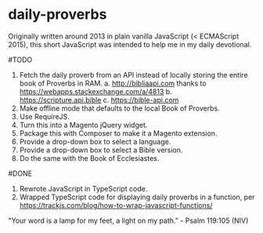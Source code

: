 # daily-proverbs
Originally written around 2013 in plain vanilla JavaScript (< ECMAScript 2015), this short JavaScript was intended to help me in my daily devotional.

#TODO
1. Fetch the daily proverb from an API instead of locally storing the entire book of Proverbs in RAM.
  a. http://bibliaapi.com thanks to https://webapps.stackexchange.com/a/4813
  b. https://scripture.api.bible
  c. https://bible-api.com
2. Make offline mode that defaults to the local Book of Proverbs.
3. Use RequireJS.
4. Turn this into a Magento jQuery widget.
5. Package this with Composer to make it a Magento extension.
6. Provide a drop-down box to select a language.
7. Provide a drop-down box to select a Bible version.
8. Do the same with the Book of Ecclesiastes.

#DONE
1. Rewrote JavaScript in TypeScript code.
2. Wrapped TypeScript code for displaying daily proverbs in a function, per https://trackjs.com/blog/how-to-wrap-javascript-functions/

"Your word is a lamp for my feet, a light on my path." - Psalm 119:105 (NIV)